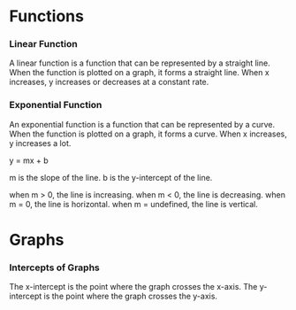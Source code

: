 # Functions

### Linear Function

A linear function is a function that can be represented by a straight line. When the function is plotted on a graph, it forms a straight line. When x increases, y increases or decreases at a constant rate.

### Exponential Function

An exponential function is a function that can be represented by a curve. When the function is plotted on a graph, it forms a curve. When x increases, y increases a lot.

y = mx + b

m is the slope of the line.
b is the y-intercept of the line.

when m > 0, the line is increasing.
when m < 0, the line is decreasing.
when m = 0, the line is horizontal.
when m = undefined, the line is vertical.

# Graphs

### Intercepts of Graphs

The x-intercept is the point where the graph crosses the x-axis. The y-intercept is the point where the graph crosses the y-axis.
